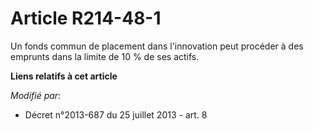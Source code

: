 # Article R214-48-1

Un fonds commun de placement dans l'innovation peut procéder à des emprunts dans la limite de 10 % de ses actifs.

**Liens relatifs à cet article**

_Modifié par_:

  - Décret n°2013-687 du 25 juillet 2013 - art. 8
